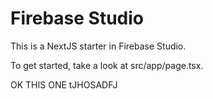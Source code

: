 # Firebase Studio

This is a NextJS starter in Firebase Studio.

To get started, take a look at src/app/page.tsx.

OK THIS ONE tJHOSADFJ